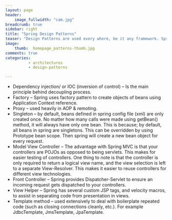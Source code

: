 ```yaml
---
layout: page
header:
    image_fullwidth: "cam.jpg"
breadcrumb: true
sidebar: right
title: "Spring Design Patterns"
teaser: "Design Patterns are used every where, be it any framework. Spring framework uses many Java design patterns - Singleton, Factory , MVC & many more"
image:
    thumb:  homepage_patterns-thumb.jpg
comments: true
categories:
          - architectures
          - design-patterns

---
```

-	Dependency injection/ or IOC (inversion of control) – Is the main principle behind decoupling process.
-	Factory – Spring uses factory pattern to create objects of beans using Application Context reference.
-	Proxy – used heavily in AOP & remoting.
-	Singleton – by default, beans defined in spring config file (xml) are only created once. No matter how many calls were made using getBean() method, it will always have only one bean. This is because; by default, all beans in spring are singletons.
This can be overridden by using Prototype bean scope. Then spring will create a new bean object for every request.
-	Model View Controller – The advantage with Spring MVC is that your controllers are POJOs as opposed to being servlets. This makes for easier testing of controllers. One thing to note is that the controller is only required to return a logical view name, and the view selection is left to a separate View-Resolver. This makes it easier to reuse controllers for different view technologies.
-	Front Controller – Spring provides Dispatcher-Servlet to ensure an incoming request gets dispatched to your controllers.
-	View Helper – Spring has several custom JSP tags, and velocity macros, to assist in separating code from presentation in views.
-	Template method – used extensively to deal with boilerplate repeated code (such as closing connections cleanly, etc.). For example JdbcTemplate, JmsTemplate, JpaTemplate.
